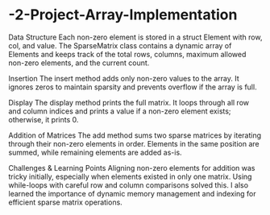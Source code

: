 # -2-Project-Array-Implementation

Data Structure
Each non-zero element is stored in a struct Element with row, col, and value. The SparseMatrix class contains a dynamic array of Elements and keeps track of the total rows, columns, maximum allowed non-zero elements, and the current count.

Insertion
The insert method adds only non-zero values to the array. It ignores zeros to maintain sparsity and prevents overflow if the array is full.

Display
The display method prints the full matrix. It loops through all row and column indices and prints a value if a non-zero element exists; otherwise, it prints 0.

Addition of Matrices
The add method sums two sparse matrices by iterating through their non-zero elements in order. Elements in the same position are summed, while remaining elements are added as-is.

Challenges & Learning Points
Aligning non-zero elements for addition was tricky initially, especially when elements existed in only one matrix. Using while-loops with careful row and column comparisons solved this. I also learned the importance of dynamic memory management and indexing for efficient sparse matrix operations.
